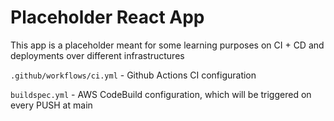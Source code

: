 # Placeholder React App

This app is a placeholder meant for some learning purposes on CI + CD and deployments over different infrastructures

`.github/workflows/ci.yml` - Github Actions CI configuration

`buildspec.yml` - AWS CodeBuild configuration, which will be triggered on every PUSH at main
